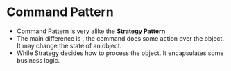 # Command Pattern
- Command Pattern is very alike the **Strategy Pattern**.
- The main difference is , the command does some action over the object. It may change the state of an object.
- While Strategy decides how to process the object. It encapsulates some business logic.



> 

